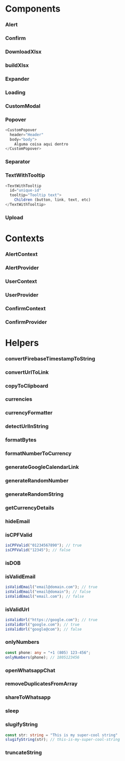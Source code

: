 # Components

### Alert
### Confirm
### DownloadXlsx
### buildXlsx
### Expander
### Loading
### CustomModal

### Popover

```typescript
<CustomPopover
  header="Header"
  body="body">
    Alguma coisa aqui dentro
</CustomPopover>
```

### Separator

### TextWithTooltip

```typescript
<TextWithTooltip
  id="unique-id"
  tooltip="Tooltip text">
    Children (button, link, text, etc)
</TextWithTooltip>
```

### Upload

# Contexts

### AlertContext
### AlertProvider
### UserContext
### UserProvider
### ConfirmContext
### ConfirmProvider

# Helpers

### convertFirebaseTimestampToString
### convertUrlToLink
### copyToClipboard
### currencies
### currencyFormatter
### detectUrlInString
### formatBytes
### formatNumberToCurrency
### generateGoogleCalendarLink
### generateRandomNumber
### generateRandomString
### getCurrencyDetails
### hideEmail
### isCPFValid

```typescript
isCPFValid("01234567890"); // true
isCPFValid("12345"); // false
```

### isDOB
### isValidEmail

```typescript
isValidEmail("email@domain.com"); // true
isValidEmail("email@domain"); // false
isValidEmail("email.com"); // false
```

### isValidUrl

```typescript
isValidUrl("https://google.com"); // true
isValidUrl("google.com"); // true
isValidUrl("google@com"); // false
```

### onlyNumbers

```typescript
const phone: any = "+1 (805) 123-456";
onlyNumbers(phone); // 1805123456
```

### openWhatsappChat
### removeDuplicatesFromArray
### shareToWhatsapp
### sleep
### slugifyString

```typescript
const str: string = "This is my super-cool string"
slugifyString(str); // this-is-my-super-cool-string
```
### truncateString